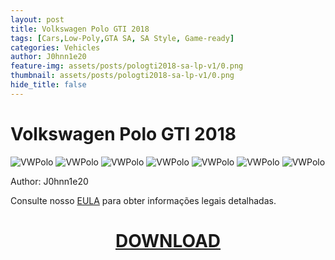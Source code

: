 ```yaml
---
layout: post
title: Volkswagen Polo GTI 2018
tags: [Cars,Low-Poly,GTA SA, SA Style, Game-ready]
categories: Vehicles
author: J0hnn1e20
feature-img: assets/posts/pologti2018-sa-lp-v1/0.png
thumbnail: assets/posts/pologti2018-sa-lp-v1/0.png
hide_title: false
---
```


# Volkswagen Polo GTI 2018

![VWPolo](/assets/posts/pologti2018-sa-lp-v1/0.png)
![VWPolo](/assets/posts/pologti2018-sa-lp-v1/1.png)
![VWPolo](/assets/posts/pologti2018-sa-lp-v1/2.png)
![VWPolo](/assets/posts/pologti2018-sa-lp-v1/3.png)
![VWPolo](/assets/posts/pologti2018-sa-lp-v1/4.png)
![VWPolo](/assets/posts/pologti2018-sa-lp-v1/5.png)
![VWPolo](/assets/posts/pologti2018-sa-lp-v1/6.png)

Author: J0hnn1e20

Consulte nosso [EULA](https://j0hnn1e20.github.io/page/EULA.html) para obter informações legais detalhadas.

<h1 style="text-align: center; color: white;">
    <a href="/page/assets/posts/pologti2018-sa-lp-v1/PoloGTI2018-Civil-SA-v1.zip" download>DOWNLOAD</a>
<h1>